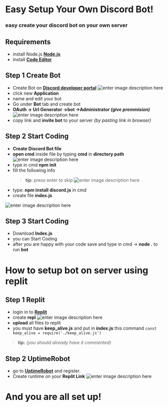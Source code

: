 # Easy Setup Your Own Discord Bot!

### easy create your discord bot on your own server 

## Requirements
- install Node.js [**Node.js**](https://nodejs.org/en/)
- Install   [**Code Editor**](https://code.visualstudio.com/)

## Step 1 Create Bot

- Create Bot on  [**Discord developer portal**](https://discord.com/developers/applications)
![enter image description here](https://cdn.discordapp.com/attachments/890540929742688296/954818424851296256/unknown.png)
- click new **Application**
- name and edit your bot
- Go under **Bot** tab and create bot
- **OAuth -> Url Generator ->bot ->Administrator *(give premmision)***
![enter image description here](https://cdn.discordapp.com/attachments/890540929742688296/955101259931717632/unknown.png)
- copy link and **invite bot** to your server *(by pasting link in browser)*
## Step 2 Start Coding
- **Create Discord Bot file**
- **open cmd** inside file by typing **cmd** in **directory path**
![enter image description here](https://cdn.discordapp.com/attachments/890540929742688296/955102118312804392/unknown.png)
- type in cmd **npm init**
- fill the following info
	>**tip:** press enter to skip
	![enter image description here](https://cdn.discordapp.com/attachments/890540929742688296/955104915884212274/unknown.png)
- type: **npm install discord.js** in cmd
- create file **index.js**

![enter image description here](https://cdn.discordapp.com/attachments/890540929742688296/955109143562317844/unknown.png)

## Step 3 Start Coding
- Download **Index.js**
- you can Start Coding
- after you are happy with your code save and type in cmd ->  **node   .** to run **bot**
# How to setup bot on server using replit
## Step 1 Replit
- login in to [**Replit**](https://replit.com/)
- create **repl**
![enter image description here](https://cdn.discordapp.com/attachments/890540929742688296/955125775923834890/unknown.png)
- **upload** all files to replit
- you must have **keep_alive.js** and put in **index.js** this command
`const keep_alive = require('./keep_alive.js')`
>**tip:**  *(you should already have it commented)*
## Step 2 UptimeRobot
- go to [**UptimeRobot**](https://uptimerobot.com/) and register.
- Create runtime on your **Replit Link**
![enter image description here](https://cdn.discordapp.com/attachments/890540929742688296/955159770489303090/unknown.png)
# And you are all set up!
